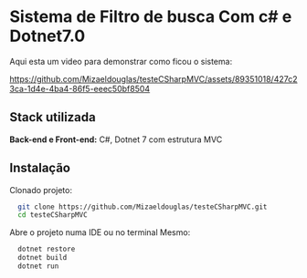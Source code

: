 # Sistema de Filtro de busca Com c# e Dotnet7.0

Aqui esta um video para demonstrar como ficou o sistema:

https://github.com/Mizaeldouglas/testeCSharpMVC/assets/89351018/427c23ca-1d4e-4ba4-86f5-eeec50bf8504


## Stack utilizada

**Back-end e Front-end:** C#, Dotnet 7 com estrutura MVC


## Instalação

Clonado projeto:

```bash
  git clone https://github.com/Mizaeldouglas/testeCSharpMVC.git
  cd testeCSharpMVC
```

Abre o projeto numa IDE ou no terminal Mesmo:

```bash
  dotnet restore
  dotnet build
  dotnet run
```
